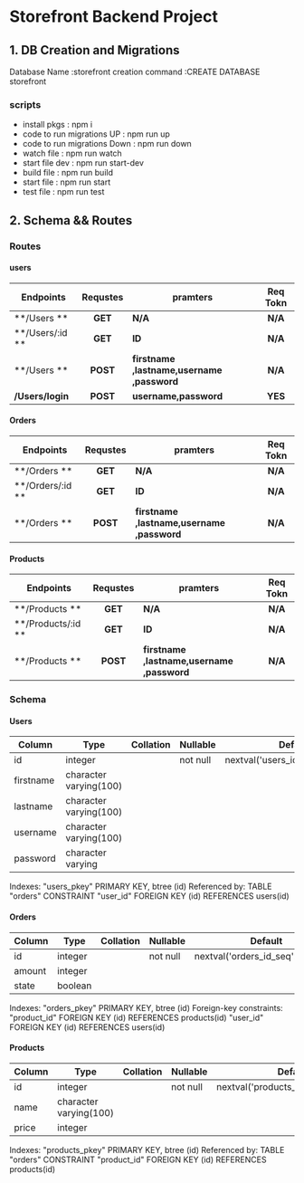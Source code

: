 # Storefront Backend Project

## 1. DB Creation and Migrations

Database Name :storefront
creation command :CREATE DATABASE storefront

### scripts

- install pkgs : npm i
- code to run migrations UP : npm run up
- code to run migrations Down : npm run down
- watch file : npm run watch
- start file dev : npm run start-dev
- build file : npm run build
- start file : npm run start
- test file : npm run test

## 2. Schema && Routes

### Routes

#### users

| Endpoints        | Requstes | pramters                                   | Req Tokn |
| ---------------- | :------: | ------------------------------------------ | :------: |
| **/Users **      | **GET**  | **N/A**                                    | **N/A**  |
| **/Users/:id **  | **GET**  | **ID**                                     | **N/A**  |
| **/Users **      | **POST** | **firstname ,lastname,username ,password** | **N/A**  |
| **/Users/login** | **POST** | **username,password**                      | **YES**  |

#### Orders

| Endpoints        | Requstes | pramters                                   | Req Tokn |
| ---------------- | :------: | ------------------------------------------ | :------: |
| **/Orders **     | **GET**  | **N/A**                                    | **N/A**  |
| **/Orders/:id ** | **GET**  | **ID**                                     | **N/A**  |
| **/Orders **     | **POST** | **firstname ,lastname,username ,password** | **N/A**  |

#### Products

| Endpoints          | Requstes | pramters                                   | Req Tokn |
| ------------------ | :------: | ------------------------------------------ | :------: |
| **/Products **     | **GET**  | **N/A**                                    | **N/A**  |
| **/Products/:id ** | **GET**  | **ID**                                     | **N/A**  |
| **/Products **     | **POST** | **firstname ,lastname,username ,password** | **N/A**  |

### Schema

#### Users

| Column    | Type                   | Collation | Nullable | Default                           |
| --------- | ---------------------- | --------- | -------- | --------------------------------- |
| id        | integer                |           | not null | nextval('users_id_seq'::regclass) |
| firstname | character varying(100) |           |          |
| lastname  | character varying(100) |           |          |
| username  | character varying(100) |           |          |
| password  | character varying      |           |          |

Indexes:
"users_pkey" PRIMARY KEY, btree (id)
Referenced by:
TABLE "orders" CONSTRAINT "user_id" FOREIGN KEY (id) REFERENCES users(id)

#### Orders

| Column | Type    | Collation | Nullable | Default                            |
| ------ | ------- | --------- | -------- | ---------------------------------- |
| id     | integer |           | not null | nextval('orders_id_seq'::regclass) |
| amount | integer |           |          |
| state  | boolean |           |          |

Indexes:
"orders_pkey" PRIMARY KEY, btree (id)
Foreign-key constraints:
"product_id" FOREIGN KEY (id) REFERENCES products(id)
"user_id" FOREIGN KEY (id) REFERENCES users(id)

#### Products

| Column | Type                   | Collation | Nullable | Default                              |
| ------ | ---------------------- | --------- | -------- | ------------------------------------ |
| id     | integer                |           | not null | nextval('products_id_seq'::regclass) |
| name   | character varying(100) |           |          |
| price  | integer                |           |          |

Indexes:
"products_pkey" PRIMARY KEY, btree (id)
Referenced by:
TABLE "orders" CONSTRAINT "product_id" FOREIGN KEY (id) REFERENCES products(id)
